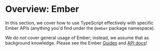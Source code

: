 # Overview: Ember

In this section, we cover how to use TypeScript effectively with specific Ember APIs (anything you'd find under the `@ember` package namespace).

We do *not* cover general usage of Ember; instead, we assume that as background knowledge. Please see the Ember [Guides](https://guides.emberjs.com/release/) and [API docs](https://api.emberjs.com/ember/release)!
